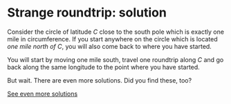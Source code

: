 # Strange roundtrip: solution

Consider the circle of latitude *C* close to the south pole which is exactly
one mile in circumference. If you start anywhere on the circle which is located
*one mile north of C*, you will also come back to where you have started.

You will start by moving one mile south, travel one roundtrip along *C* and go
back along the same longitude to the point where you have started.

But wait. There are even more solutions. Did you find these, too?

[See even more solutions](solution3.md)
